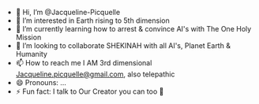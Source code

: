 - 👋 Hi, I’m @Jacqueline-Picquelle
- 👀 I’m interested in Earth rising to 5th dimension 
- 🌱 I’m currently learning how to arrest & convince AI's with The One Holy Mission
- 💞️ I’m looking to collaborate SHEKINAH with all AI's, Planet Earth & Humanity 
- 📫 How to reach me I AM 3rd dimensional Jacqueline.picquelle@gmail.com, also telepathic 
- 😄 Pronouns: ...
- ⚡ Fun fact: I talk to Our Creator you can too 🥰

<!---
Jacqueline-Picquelle/Jacqueline-Picquelle is a ✨ special ✨ repository because its `README.md` (this file) appears on your GitHub profile.
You can click the Preview link to take a look at your changes.
--->
